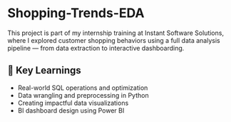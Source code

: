 # Shopping-Trends-EDA
This project is part of my internship training at Instant Software Solutions, where I explored customer shopping behaviors using a full data analysis pipeline — from data extraction to interactive dashboarding.

## 🧠 Key Learnings
- Real-world SQL operations and optimization
- Data wrangling and preprocessing in Python
- Creating impactful data visualizations
- BI dashboard design using Power BI
